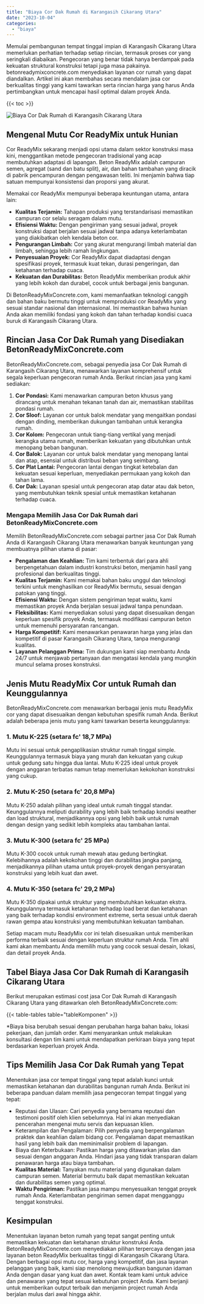 ```yaml
---
title: "Biaya Cor Dak Rumah di Karangasih Cikarang Utara"
date: "2023-10-04"
categories: 
  - "biaya"
---
```


Memulai pembangunan tempat tinggal impian di Karangasih Cikarang Utara memerlukan perhatian terhadap setiap rincian, termasuk proses cor yang seringkali diabaikan. Pengecoran yang benar tidak hanya berdampak pada kekuatan struktural konstruksi tetapi juga masa pakainya. betonreadymixconcrete.com menyediakan layanan cor rumah yang dapat diandalkan. Artikel ini akan membahas secara mendalam jasa cor berkualitas tinggi yang kami tawarkan serta rincian harga yang harus Anda pertimbangkan untuk mencapai hasil optimal dalam proyek Anda.

{{< toc >}}

![Biaya Cor Dak Rumah di Karangasih Cikarang Utara](https://betoncor8.github.io/cor/harga-beton-readymix-concrete%20(10).png)

## Mengenal Mutu Cor ReadyMix untuk Hunian

Cor ReadyMix sekarang menjadi opsi utama dalam sektor konstruksi masa kini, menggantikan metode pengecoran tradisional yang acap membutuhkan adaptasi di lapangan. Beton ReadyMix adalah campuran semen, agregat (sand dan batu split), air, dan bahan tambahan yang diracik di pabrik pencampuran dengan pengawasan teliti. Ini menjamin bahwa tiap satuan mempunyai konsistensi dan proporsi yang akurat.

Memakai cor ReadyMix mempunyai beberapa keuntungan utama, antara lain:

- **Kualitas Terjamin:** Tahapan produksi yang terstandarisasi memastikan campuran cor selalu seragam dalam mutu.
- **Efisiensi Waktu:** Dengan pengiriman yang sesuai jadwal, proyek konstruksi dapat berjalan sesuai jadwal tanpa adanya keterlambatan yang diakibatkan oleh kendala beton cor.
- **Pengurangan Limbah:** Cor yang akurat mengurangi limbah material dan limbah, sehingga lebih ramah lingkungan.
- **Penyesuaian Proyek:** Cor ReadyMix dapat diadaptasi dengan spesifikasi proyek, termasuk kuat tekan, durasi pengeringan, dan ketahanan terhadap cuaca.
- **Kekuatan dan Durabilitas:** Beton ReadyMix memberikan produk akhir yang lebih kokoh dan durabel, cocok untuk berbagai jenis bangunan.

Di BetonReadyMixConcrete.com, kami memanfaatkan teknologi canggih dan bahan baku bermutu tinggi untuk memproduksi cor ReadyMix yang sesuai standar nasional dan internasional. Ini memastikan bahwa hunian Anda akan memiliki fondasi yang kokoh dan tahan terhadap kondisi cuaca buruk di Karangasih Cikarang Utara.

## Rincian Jasa Cor Dak Rumah yang Disediakan BetonReadyMixConcrete.com

BetonReadyMixConcrete.com, sebagai penyedia jasa Cor Dak Rumah di Karangasih Cikarang Utara, menawarkan layanan komprehensif untuk segala keperluan pengecoran rumah Anda. Berikut rincian jasa yang kami sediakan:

1. **Cor Pondasi:** Kami menawarkan campuran beton khusus yang dirancang untuk menahan tekanan tanah dan air, memastikan stabilitas pondasi rumah.
2. **Cor Sloof:** Layanan cor untuk balok mendatar yang mengaitkan pondasi dengan dinding, memberikan dukungan tambahan untuk kerangka rumah.
3. **Cor Kolom:** Pengecoran untuk tiang-tiang vertikal yang menjadi kerangka utama rumah, memberikan kekuatan yang dibutuhkan untuk menopang beban bangunan.
4. **Cor Balok:** Layanan cor untuk balok mendatar yang menopang lantai dan atap, esensial untuk distribusi beban yang seimbang.
5. **Cor Plat Lantai:** Pengecoran lantai dengan tingkat ketebalan dan kekuatan sesuai keperluan, menyediakan permukaan yang kokoh dan tahan lama.
6. **Cor Dak:** Layanan spesial untuk pengecoran atap datar atau dak beton, yang membutuhkan teknik spesial untuk memastikan ketahanan terhadap cuaca.

### Mengapa Memilih Jasa Cor Dak Rumah dari BetonReadyMixConcrete.com

Memilih BetonReadyMixConcrete.com sebagai partner jasa Cor Dak Rumah Anda di Karangasih Cikarang Utara menawarkan banyak keuntungan yang membuatnya pilihan utama di pasar:

- **Pengalaman dan Keahlian:** Tim kami terbentuk dari para ahli berpengetahuan dalam industri konstruksi beton, menjamin hasil yang profesional dan berkualitas tinggi.
- **Kualitas Terjamin:** Kami memakai bahan baku unggul dan teknologi terkini untuk menghasilkan cor ReadyMix bermutu, sesuai dengan patokan yang tinggi.
- **Efisiensi Waktu:** Dengan sistem pengiriman tepat waktu, kami memastikan proyek Anda berjalan sesuai jadwal tanpa penundaan.
- **Fleksibilitas:** Kami menyediakan solusi yang dapat disesuaikan dengan keperluan spesifik proyek Anda, termasuk modifikasi campuran beton untuk memenuhi persyaratan rancangan.
- **Harga Kompetitif:** Kami menawarkan penawaran harga yang jelas dan kompetitif di pasar Karangasih Cikarang Utara, tanpa mengurangi kualitas.
- **Layanan Pelanggan Prima:** Tim dukungan kami siap membantu Anda 24/7 untuk menjawab pertanyaan dan mengatasi kendala yang mungkin muncul selama proses konstruksi.

## Jenis Mutu ReadyMix Cor untuk Rumah dan Keunggulannya

BetonReadyMixConcrete.com menawarkan berbagai jenis mutu ReadyMix cor yang dapat disesuaikan dengan kebutuhan spesifik rumah Anda. Berikut adalah beberapa jenis mutu yang kami tawarkan beserta keunggulannya:

### 1\. Mutu K-225 (setara fc' 18,7 MPa)

Mutu ini sesuai untuk pengaplikasian struktur rumah tinggal simple. Keunggulannya termasuk biaya yang murah dan kekuatan yang cukup untuk gedung satu hingga dua lantai. Mutu K-225 ideal untuk proyek dengan anggaran terbatas namun tetap memerlukan kekokohan konstruksi yang cukup.

### 2\. Mutu K-250 (setara fc' 20,8 MPa)

Mutu K-250 adalah pilihan yang ideal untuk rumah tinggal standar. Keunggulannya meliputi durability yang lebih baik terhadap kondisi weather dan load struktural, menjadikannya opsi yang lebih baik untuk rumah dengan design yang sedikit lebih kompleks atau tambahan lantai.

### 3\. Mutu K-300 (setara fc' 25 MPa)

Mutu K-300 cocok untuk rumah mewah atau gedung bertingkat. Kelebihannya adalah kekokohan tinggi dan durabilitas jangka panjang, menjadikannya pilihan utama untuk proyek-proyek dengan persyaratan konstruksi yang lebih kuat dan awet.

### 4\. Mutu K-350 (setara fc' 29,2 MPa)

Mutu K-350 dipakai untuk struktur yang membutuhkan kekuatan ekstra. Keunggulannya termasuk ketahanan terhadap load berat dan ketahanan yang baik terhadap kondisi environment extreme, serta sesuai untuk daerah rawan gempa atau konstruksi yang membutuhkan kekuatan tambahan.

Setiap macam mutu ReadyMix cor ini telah disesuaikan untuk memberikan performa terbaik sesuai dengan keperluan struktur rumah Anda. Tim ahli kami akan membantu Anda memilih mutu yang cocok sesuai desain, lokasi, dan detail proyek Anda.

## Tabel Biaya Jasa Cor Dak Rumah di Karangasih Cikarang Utara

Berikut merupakan estimasi cost jasa Cor Dak Rumah di Karangasih Cikarang Utara yang ditawarkan oleh BetonReadyMixConcrete.com:

{{< table-tables table="tableKomponen" >}}

\*Biaya bisa berubah sesuai dengan perubahan harga bahan baku, lokasi pekerjaan, dan jumlah order. Kami menyarankan untuk melakukan konsultasi dengan tim kami untuk mendapatkan perkiraan biaya yang tepat berdasarkan keperluan proyek Anda.

## Tips Memilih Jasa Cor Dak Rumah yang Tepat

Menentukan jasa cor tempat tinggal yang tepat adalah kunci untuk memastikan ketahanan dan durabilitas bangunan rumah Anda. Berikut ini beberapa panduan dalam memilih jasa pengecoran tempat tinggal yang tepat:

- Reputasi dan Ulasan: Cari penyedia yang bernama reputasi dan testimoni positif oleh klien sebelumnya. Hal ini akan menyediakan pencerahan mengenai mutu servis dan kepuasan klien.
- Keterampilan dan Pengalaman: Pilih penyedia yang berpengalaman praktek dan keahlian dalam bidang cor. Pengalaman dapat memastikan hasil yang lebih baik dan meminimalisir problem di lapangan.
- Biaya dan Keterbukaan: Pastikan harga yang ditawarkan jelas dan sesuai dengan anggaran Anda. Hindari jasa yang tidak transparan dalam penawaran harga atau biaya tambahan.
- **Kualitas Material:** Tanyakan mutu material yang digunakan dalam campuran semen. Material bermutu baik dapat memastikan kekuatan dan durabilitas semen yang optimal.
- **Waktu Pengiriman:** Pastikan jasa mampu menyesuaikan tenggat proyek rumah Anda. Keterlambatan pengiriman semen dapat mengganggu tenggat konstruksi.

## Kesimpulan

Menentukan layanan beton rumah yang tepat sangat penting untuk memastikan kekuatan dan ketahanan struktur konstruksi Anda. BetonReadyMixConcrete.com menyediakan pilihan terpercaya dengan jasa layanan beton ReadyMix berkualitas tinggi di Karangasih Cikarang Utara. Dengan berbagai opsi mutu cor, harga yang kompetitif, dan jasa layanan pelanggan yang baik, kami siap menolong mewujudkan bangunan idaman Anda dengan dasar yang kuat dan awet. Kontak team kami untuk advice dan penawaran yang tepat sesuai kebutuhan project Anda. Kami berjanji untuk memberikan output terbaik dan menjamin project rumah Anda berjalan mulus dari awal hingga akhir.
